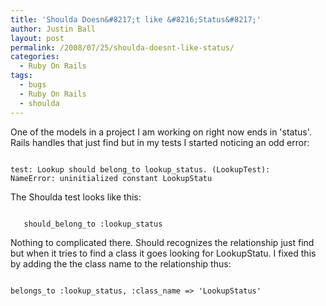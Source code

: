 ```yaml
---
title: 'Shoulda Doesn&#8217;t like &#8216;Status&#8217;'
author: Justin Ball
layout: post
permalink: /2008/07/25/shoulda-doesnt-like-status/
categories:
  - Ruby On Rails
tags:
  - bugs
  - Ruby On Rails
  - shoulda
---
```


One of the models in a project I am working on right now ends in 'status'.  Rails handles that just find but in my tests I started noticing an odd error:

<pre><code class="ruby">
test: Lookup should belong_to lookup_status. (LookupTest):
NameError: uninitialized constant LookupStatu
</pre></code>

The Shoulda test looks like this:
<pre><code class="ruby">
   should_belong_to :lookup_status
</pre></code>

Nothing to complicated there.  Should recognizes the relationship just find but when it tries to find a class it goes looking for LookupStatu.  I fixed this by adding the the class name to the relationship thus:

<pre><code class="ruby">
belongs_to :lookup_status, :class_name => 'LookupStatus'
</pre></code>